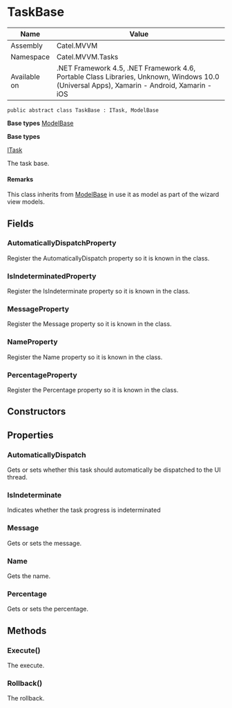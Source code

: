 

# TaskBase

Name|Value
---|---
Assembly|Catel.MVVM
Namespace|Catel.MVVM.Tasks
Available on|.NET Framework 4.5, .NET Framework 4.6, Portable Class Libraries, Unknown, Windows 10.0 (Universal Apps), Xamarin - Android, Xamarin - iOS

```
public abstract class TaskBase : ITask, ModelBase
```

**Base types**
[ModelBase](/Catel.Core\Catel\Data\ModelBase.md)

**Base types**

[ITask](/Catel.MVVM\Catel\MVVM\Tasks\ITask.md)


The task base.

#### Remarks

This class inherits from [ModelBase](#) in use it as model as part of the wizard view models.



## Fields

### AutomaticallyDispatchProperty

Register the AutomaticallyDispatch property so it is known in the class.



### IsIndeterminatedProperty

Register the IsIndeterminate property so it is known in the class.



### MessageProperty

Register the Message property so it is known in the class.



### NameProperty

Register the Name property so it is known in the class.



### PercentageProperty

Register the Percentage property so it is known in the class.



## Constructors

## Properties

### AutomaticallyDispatch

Gets or sets whether this task should automatically be dispatched to the UI thread.



### IsIndeterminate

Indicates whether the task progress is indeterminated



### Message

Gets or sets the message.



### Name

Gets the name.



### Percentage

Gets or sets the percentage.



## Methods

### Execute()

The execute.



### Rollback()

The rollback.



